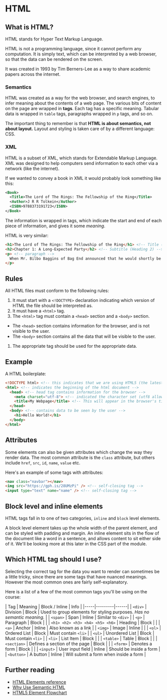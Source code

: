 # HTML

## What is HTML?

HTML stands for Hyper Text Markup Language.

HTML is not a programming language, since it cannot perform any computation. It is simply text, which can be interpreted by a web browser, so that the data can be rendered on the screen.

It was created in 1993 by Tim Berners-Lee as a way to share academic papers across the internet.

### Semantics

HTML was created as a way for the web browser, and search engines, to infer meaning about the contents of a web page. The various bits of content on the page are wrapped in **tags**. Each tag has a specific meaning. Tabular data is wrapped in `table` tags, paragraphs wrapped in `p` tags, and so on.

The important thing to remember is that **HTML is about semantics, not about layout.** Layout and styling is taken care of by a different language: CSS.

### XML

HTML is a subset of XML, which stands for Extendable Markup Language. XML was designed to help computers send information to each other via a network (like the internet).

If we wanted to convey a book in XML it would probably look something like this:

```xml
<Book>
  <Title>The Lord of The Rings: The Fellowship of the Ring</Title>
  <Author>J R R Tolkein</Author>
  <ISBN>9788373191723</ISBN>
</Book>
```

The information is wrapped in tags, which indicate the start and end of each piece of information, and gives it some _meaning_.

HTML is very similar:

```html
<h1>The Lord of The Rings: The Fellowship of the Ring</h1> <!-- Title (Heading 1) -->
<h2>Chapter 1: A Long-Expected Party</h2> <!-- Subtitle (Heading 2) -->
<p> <!-- paragraph -->
  When Mr. Bilbo Baggins of Bag End announced that he would shortly be celebrating his eleventy-first birthday with a party of special magnificence, there was much talk and excitement in Hobbiton.
</p>
```

## Rules

All HTML files must conform to the following rules:

1. It must start with a `<!DOCTYPE>` declaration indicating which version of HTML the file should be interpreted as.
1. It must have a `<html>` tag.
1. The `<html>` tag must contain a `<head>` section and a `<body>` section.
  - The `<head>` section contains information for the browser, and is not visible to the user.
  - The `<body>` section contains all the data that will be visible to the user.
1. The appropriate tag should be used for the appropriate data.

## Example

A HTML boilerplate:

```html
<!DOCTYPE html> <!-- this indicates that we are using HTML5 (the latest version of HTML)-->
<html> <!-- indicates the beginning of the html document -->
  <head> <!-- head tag contains information for the browser -->
    <meta charset="utf-8"> <!-- indicated the character set (utf8 allows emoji characters...) -->
    <title>My Webpage</title> <!-- This will appear in the browser's title bar or tab -->
  </head>
  <body> <!-- contains data to be seen by the user -->
    <h1>Hello World!</h1>
  </body>
</html>
```

## Attributes

Some elements can also be given attributes which change the way they render data. The most common attribute is the `class` attribute, but others include `href`, `src`, `id`, `name`, `value` etc.

Here's an example of some tags with attributes:

```html
<nav class="navbar"></nav>
<img src="https://gph.is/28UMzPi" /> <!-- self-closing tag -->
<input type="text" name="name" /> <!-- self-closing tag -->
```

## Block level and inline elements

HTML tags fall in to one of two categories, `inline` and `block` level elements.

A block level element takes up the whole width of the parent element, and can be styled with padding and margin. An inline element sits in the flow of the document like a word in a sentence, and allows content to sit either side of it. We'll be looking more at this later in the CSS part of the module.

## Which HTML tag should I use?

Selecting the correct tag for the data you want to render can sometimes be a little tricky, since there are some tags that have nuanced meanings. However the most common ones are fairly self-explanatory.

Here is a list of a few of the most common tags you'll be using on the course:

| Tag | Meaning | Block / Inline | Info |
|-----|---------|------|
| `<div>` | Division  | Block | Used to group elements for styling purposes. _Has no semantic meaning._ |
| `<span>` | Span | Inline | Similar to `<div>` |
| `<p>` | Paragraph | Block |  |
| `<h1> <h2> <h3> <h4> <h5> <h6>` | Heading | Block |  |
| `<a>` | Anchor | Inline | Also known as a link |
| `<img>` | Image | Inline |  |
| `<ol>` | Ordered List | Block | Must contain `<li>` |
| `<ul>` | Unordered List | Block | Must contain `<li>` |
| `<li>` | List Item | Block |  |
| `<table>` | Table | Block |  |
| `<section>` | Defines a section of the page | Block |  |
| `<form>` | Denotes a form | Block |  |
| `<input>` | User input field | Inline | Should be inside a form |
| `<button>` | A button | Inline | Will submit a form when inside a form |

## Further reading

- [HTML Elements reference](https://developer.mozilla.org/en-US/docs/Web/HTML/Element)
- [Why Use Semantic HTML](https://www.thoughtco.com/why-use-semantic-html-3468271)
- [HTML5 Element Flowchart](http://html5doctor.com/downloads/h5d-sectioning-flowchart.pdf)
